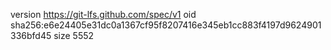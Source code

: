 version https://git-lfs.github.com/spec/v1
oid sha256:e6e24405e31dc0a1367cf95f8207416e345eb1cc883f4197d9624901336bfd45
size 5552
